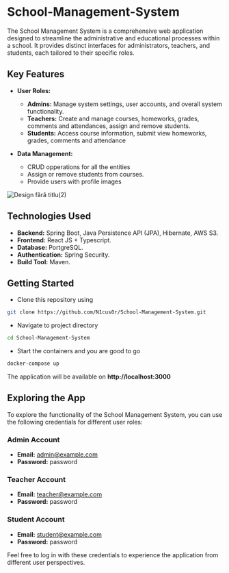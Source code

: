 # School-Management-System

The School Management System is a comprehensive web application designed to streamline the administrative and educational processes within a school. It provides distinct interfaces for administrators, teachers, and students, each tailored to their specific roles.

## Key Features

- **User Roles:**
  - **Admins:** Manage system settings, user accounts, and overall system functionality.
  - **Teachers:** Create and manage courses, homeworks, grades, comments and attendances, assign and remove students.
  - **Students:** Access course information, submit view homeworks, grades, comments and attendance

- **Data Management:**
  - CRUD opperations for all the entities
  - Assign or remove students from courses.
  - Provide users with profile images

 ![Design fără titlu(2)](https://github.com/N1cus0r/School-Management-System/assets/110561950/f0a6cb3f-3779-4e53-a0b9-36aabf5c2f75)

## Technologies Used

- **Backend:** Spring Boot, Java Persistence API (JPA), Hibernate, AWS S3.
- **Frontend:** React JS + Typescript.
- **Database:** PortgreSQL.
- **Authentication:** Spring Security.
- **Build Tool:** Maven.

## Getting Started
- Clone this repository using

```bash
git clone https://github.com/N1cus0r/School-Management-System.git
```

- Navigate to project directory

```bash
cd School-Management-System
```

- Start the containers and you are good to go

```bash
docker-compose up
```

The application will be available on **http://localhost:3000**

## Exploring the App

To explore the functionality of the School Management System, you can use the following credentials for different user roles:

### Admin Account

- **Email:** admin@example.com
- **Password:** password

### Teacher Account

- **Email:** teacher@example.com
- **Password:** password

### Student Account

- **Email:** student@example.com
- **Password:** password

Feel free to log in with these credentials to experience the application from different user perspectives.
